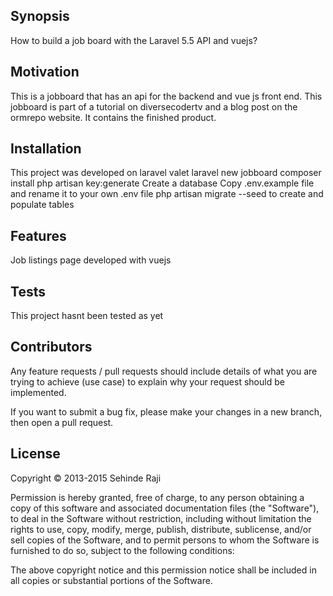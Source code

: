 
## Synopsis

How to build a job board with the Laravel 5.5 API  and vuejs?


## Motivation
This is a jobboard that has an api for the backend and vue js front end. This jobboard is part of a tutorial on diversecodertv and a blog post 
on the ormrepo website. It contains the finished product.

## Installation

This project was developed on laravel valet
laravel new jobboard
composer install
php artisan key:generate
Create a database 
Copy .env.example file and rename it to your own .env file
php artisan migrate --seed to create and populate tables


## Features

Job listings page developed with vuejs

## Tests
This project hasnt been tested as yet


## Contributors

Any feature requests / pull requests should include details of what you are trying to achieve (use case) to explain why your request should be implemented.

If you want to submit a bug fix, please make your changes in a new branch, then open a pull request. 

## License

Copyright © 2013-2015 Sehinde Raji

Permission is hereby granted, free of charge, to any person obtaining a copy of this software and associated documentation files (the "Software"), to deal in the Software without restriction, including without limitation the rights to use, copy, modify, merge, publish, distribute, sublicense, and/or sell copies of the Software, and to permit persons to whom the Software is furnished to do so, subject to the following conditions:

The above copyright notice and this permission notice shall be included in all copies or substantial portions of the Software.

